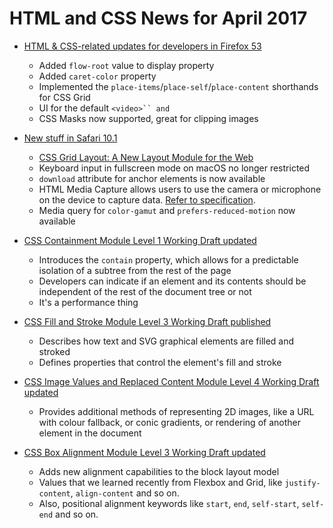 # HTML and CSS News for April 2017

- [HTML & CSS-related updates for developers in Firefox 53](https://developer.mozilla.org/en-US/Firefox/Releases/53)
    + Added `flow-root` value to display property
    + Added `caret-color` property
    + Implemented the `place-items`/`place-self`/`place-content` shorthands for CSS Grid
    + UI for the default `<video>`` and `<audio>`` controls got updated
    + CSS Masks now supported, great for clipping images

- [New stuff in Safari 10.1](https://www.w3.org/Style/CSS/Planet/#item3)
    + [CSS Grid Layout: A New Layout Module for the Web](https://webkit.org/blog/7434/css-grid-layout-a-new-layout-module-for-the-web/)
    + Keyboard input in fullscreen mode on macOS no longer restricted
    + `download` attribute for anchor elements is now available
    + HTML Media Capture allows users to use the camera or microphone on the device to capture data. [Refer to specification](https://www.w3.org/TR/html-media-capture/).
    + Media query for `color-gamut` and `prefers-reduced-motion` now available

- [CSS Containment Module Level 1 Working Draft updated](https://www.w3.org/TR/css-contain-1/)
    + Introduces the `contain` property, which allows for a predictable isolation of a subtree from the rest of the page
    + Developers can indicate if an element and its contents should be independent of the rest of the document tree or not
    + It's a performance thing

- [CSS Fill and Stroke Module Level 3 Working Draft published](https://www.w3.org/TR/fill-stroke-3/)
    + Describes how text and SVG graphical elements are filled and stroked
    + Defines properties that control the element's fill and stroke

- [CSS Image Values and Replaced Content Module Level 4 Working Draft updated](https://www.w3.org/TR/css-images-4/)
    + Provides additional methods of representing 2D images, like a URL with colour fallback, or conic gradients, or rendering of another element in the document

- [CSS Box Alignment Module Level 3 Working Draft updated](https://www.w3.org/TR/css-align-3/)
    + Adds new alignment capabilities to the block layout model
    + Values that we learned recently from Flexbox and Grid, like `justify-content`, `align-content` and so on.
    + Also, positional alignment keywords like `start`, `end`, `self-start`, `self-end` and so on.
